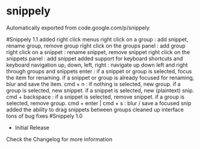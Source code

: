 # snippely
Automatically exported from code.google.com/p/snippely

#Snippely 1.1
added right click menus
right click on a group : add snippet, rename group, remove group
right click on the groups panel : add group
right click on a snippet : rename snippet, remove snippet
right click on the snippets panel : add snippet
added support for keyboard shortcuts and keyboard navigation
up, down, left, right : navigate up down left and right through groups and snippets
enter : if a snippet or group is selected, focus the item for renaming. if a snippet or group is already focused for renaming, blur and save the item.
cmd + n : if nothing is selected, new group. if a group is selected, new snippet. if a snippet is selected, new (plaintext) snip.
cmd + backspace : if a snippet is selected, remove snippet. if a group is selected, remove group.
cmd + enter | cmd + s : blur / save a focused snip
added the ability to drag snippets between groups
cleaned up interface
tons of bug fixes
#Snippely 1.0
- Initial Release

Check the Changelog for more information
